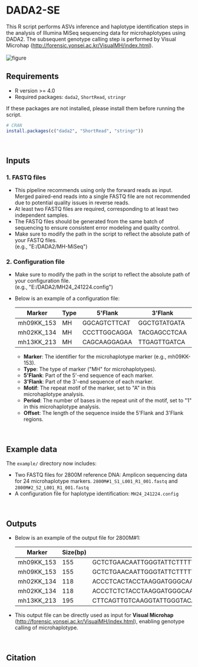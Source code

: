 # DADA2-SE
This R script performs ASVs inference and haplotype identification steps in the analysis of Illumina MiSeq sequencing data for microhaplotypes using DADA2. The subsequent genotype calling step is performed by Visual Microhap (http://forensic.yonsei.ac.kr/VisualMH/index.html).
<br> 
<br> 
![figure](https://github.com/user-attachments/assets/e8381d63-39fb-4836-82fc-f63a7eeb89e9)
<br>

## Requirements
- R version >= 4.0
- Required packages: `dada2`, `ShortRead`, `stringr`

If these packages are not installed, please install them before running the script. 

```r
# CRAN
install.packages(c("dada2", "ShortRead", "stringr"))
```
<br>

## Inputs

### 1.  FASTQ files 
- This pipeline recommends using only the forward reads as input.
  Merged paired-end reads into a single FASTQ file are not recommended due to potential quality issues in reverse reads.
- At least two FASTQ files are required, corresponding to at least two independent samples.
- The FASTQ files should be generated from the same batch of sequencing to ensure consistent error modeling and quality control.
- Make sure to modify the path in the script to reflect the absolute path of your FASTQ files.
  <br> (e.g., "E:/DADA2/MH-MiSeq") 


### 2.  Configuration file 
- Make sure to modify the path in the script to reflect the absolute path of your configuration file.
  <br> (e.g., "E:/DADA2/MH24_241224.config")
  
- Below is an example of a configuration file:

    | Marker      | Type | 5'Flank       | 3'Flank       | Motif | Period | Offset |
    |-------------|------|----------------|----------------|-------|--------|--------|
    | mh09KK_153  | MH   | GGCAGTCTTCAT   | GGCTGTATGATA   | A     | 1      | 155    |
    | mh02KK_134  | MH   | CCCTTGGCAGGA   | TACGAGCCTCAA   | A     | 1      | 118    |
    | mh13KK_213  | MH   | CAGCAAGGAGAA   | TTGAGTTGATCA   | A     | 1      | 194    |

  - **Marker**: The identifier for the microhaplotype marker (e.g., mh09KK-153).
  - **Type**: The type of marker ("MH" for microhaplotypes).
  - **5'Flank**: Part of the 5'-end sequence of each marker.
  - **3'Flank**: Part of the 3'-end sequence of each marker.
  - **Motif**: The repeat motif of the marker, set to "A" in this microhaplotype analysis.
  - **Period**: The number of bases in the repeat unit of the motif, set to "1" in this microhaplotype analysis.
  - **Offset**: The length of the sequence inside the 5'Flank and 3'Flank regions.

<br>

## Example data 
The `example/` directory now includes:
- Two FASTQ files for 2800M reference DNA: Amplicon sequencing data for 24 microhaplotype markers. `2800M#1_S1_L001_R1_001.fastq` and `2800M#2_S2_L001_R1_001.fastq`<br> 
- A configuration file for haplotype identification: `MH24_241224.config`

<br>

## Outputs



- Below is an example of the output file for 2800M#1:

    | Marker      | Size(bp) | Sequence                                                                                                                                                                                                                                      | Coverage#1 | Coverage#2 |
    |-------------|----------------|----------------------------------------------------------------------------------------------------------------------------------------------------------------------------------------------------------------------------------------------|---------------|------|
    | mh09KK_153  | 155            | GCTCTGAACAATTGGGTATTCTTTTTTCTTAGAGCCCAGATGCATTTTTTTGAAAGTCGTTCCAGGGGCCTGAGATGAAGTGGGGGTGTGAGAAGTAAGTTGGCTAGGGCAGATAGAACCTAAGTGTCTTCTCCTTAAGTCAGCTCCCCTTATGA                                     | 1677          | 0    |
    | mh09KK_153  | 155            | GCTCTGAACAATTGGGTATTCTTTTTTCTTAGAGCCCAGATGCATTTTTTTGAAAGTCGTTCCAGGGGCCTGAGATGAAGTGGGGGTGTGAGAAGTAAGTTGGCTAGGGCAGATAGCACCTAAGTGTCTTCTCCTTAAGTCAGCTCCCCTTATGA                                     | 1186          | 0    |
    | mh02KK_134  | 118            | ACCCTCACTACCTAAGGATGGGCAATGGCTCATGAGTGAGAAACATGGAGCCGTGGGAACTCAGAATGACATGCTACCTGGAGATTGTGGTAACGCCCTGTTTTTTTGTGGGCATATC                                                                                   | 1651          | 0    |
    | mh02KK_134  | 118            | ACCCTCTCTACCTAAGGATGGGCAATGGCTTATGAGTGAGAAACATGGAGCCGTGGGAACTCAGAATGACATGCTACCTGGAGATTGTGGTAACGCCCTGTTTTTTTGTGGGCATATC                                                                                   | 1429          | 0    |
    | mh13KK_213  | 195            | CTTCAGTTGTCAAGGTATTGGGTACAGGGGTCAGAAAGAAACATGACTCCATGGACCACTGCTTGGCCCAAGACCAGATGTCAAAACCACAGAGCCCTGCTGTAGAGCATTACAAATGTATTCCACCAAATGTTGGGATGCATCCTAGACCTGTGCTGACCAGCAGTCCCCAGCTGTGAGGAGAAGCCCGCCATT | 2133          | 0    |

- This output file can be directly used as input for **Visual Microhap** (http://forensic.yonsei.ac.kr/VisualMH/index.html), enabling genotype calling of microhaplotype.

<br>

## Citation
